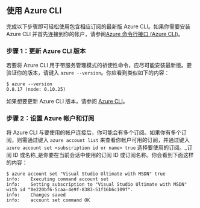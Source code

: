 <properties services="virtual-machines" title="Setting up Azure CLI for service management" authors="squillace" solutions="" manager="timlt" editor="tysonn" />

<tags
   ms.service="virtual-machine"
   ms.date="04/13/2015"
   wacn.date="03/17/2016" />

## 使用 Azure CLI

完成以下步骤即可轻松使用包含相应订阅的最新版 Azure CLI。如果你需要安装 Azure CLI 并首先连接到你的帐户，请参阅[Azure 命令行接口 (Azure CLI)](/documentation/articles/xplat-cli-install)。

### 步骤 1：更新 Azure CLI 版本

若要将 Azure CLI 用于带服务管理模式的祈使性命令，应尽可能安装最新版。要验证你的版本，请键入 `azure --version`。你应看到类似如下的内容：

    $ azure --version
    0.8.17 (node: 0.10.25)

如果想要更新 Azure CLI 版本，请参阅 [Azure CLI](https://github.com/Azure/azure-xplat-cli)。

### 步骤 2：设置 Azure 帐户和订阅

将 Azure CLI 与要使用的帐户连接后，你可能会有多个订阅。如果你有多个订阅，则需通过键入 `azure account list` 来查看你帐户可用的订阅，并通过键入 `azure account set <subscription id or name> true` 选择要使用的订阅。_订阅 ID 或名称_是你要在当前会话中使用的订阅 ID 或订阅名称。你会看到下面这样的内容：

    $ azure account set "Visual Studio Ultimate with MSDN" true
    info:    Executing command account set
    info:    Setting subscription to "Visual Studio Ultimate with MSDN" with id "0e220bf6-5caa-4e9f-8383-51f16b6c109f".
    info:    Changes saved
    info:    account set command OK

<!---HONumber=Mooncake_0307_2016-->